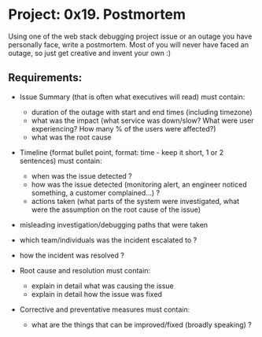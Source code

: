 # Project: 0x19. Postmortem

Using one of the web stack debugging project issue or an outage you have personally face, write a postmortem. Most of you will never have faced an outage, so just get creative and invent your own :)

## Requirements:

* Issue Summary (that is often what executives will read) must contain:
	- duration of the outage with start and end times (including timezone)
	- what was the impact (what service was down/slow? What were user experiencing? How many % of the users were affected?)
	- what was the root cause

* Timeline (format bullet point, format: time - keep it short, 1 or 2 sentences) must contain:
	- when was the issue detected ?
	- how was the issue detected (monitoring alert, an engineer noticed something, a customer complained…) ?
	- actions taken (what parts of the system were investigated, what were the assumption on the root cause of the issue)

* misleading investigation/debugging paths that were taken

* which team/individuals was the incident escalated to ?

* how the incident was resolved ?

* Root cause and resolution must contain:
	- explain in detail what was causing the issue
	- explain in detail how the issue was fixed

* Corrective and preventative measures must contain:
	- what are the things that can be improved/fixed (broadly speaking) ?
